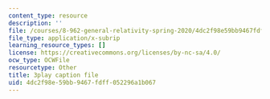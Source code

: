```yaml
---
content_type: resource
description: ''
file: /courses/8-962-general-relativity-spring-2020/4dc2f98e59bb9467fdff052296a1b067_6MssatXXAzc.srt
file_type: application/x-subrip
learning_resource_types: []
license: https://creativecommons.org/licenses/by-nc-sa/4.0/
ocw_type: OCWFile
resourcetype: Other
title: 3play caption file
uid: 4dc2f98e-59bb-9467-fdff-052296a1b067
---
```


